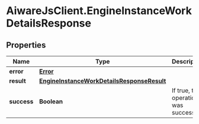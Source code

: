 # AiwareJsClient.EngineInstanceWorkDetailsResponse

## Properties

Name | Type | Description | Notes
------------ | ------------- | ------------- | -------------
**error** | [**Error**](Error.md) |  | [optional] 
**result** | [**EngineInstanceWorkDetailsResponseResult**](EngineInstanceWorkDetailsResponseResult.md) |  | [optional] 
**success** | **Boolean** | If true, the operation was successful. | [optional] 


